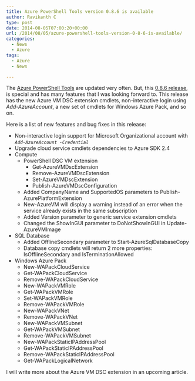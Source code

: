 ```yaml
---
title: Azure PowerShell Tools version 0.8.6 is available
author: Ravikanth C
type: post
date: 2014-08-05T07:00:20+00:00
url: /2014/08/05/azure-powershell-tools-version-0-8-6-is-available/
categories:
  - News
  - Azure
tags:
  - Azure
  - News

---
```

The [Azure PowerShell Tools][1] are updated very often. But, this [0.8.6 release][2], is special and has many features that I was looking forward to. This release has the new Azure VM DSC extension cmdlets, non-interactive login using _Add-AzureAccount_, a new set of cmdlets for Windows Azure Pack, and so on.

Here is a list of new features and bug fixes in this release:

- Non-interactive login support for Microsoft Organizational account with *`Add-AzureAccount -Credential`*
- Upgrade cloud service cmdlets dependencies to Azure SDK 2.4
- Compute
  - PowerShell DSC VM extension
    - Get-AzureVMDscExtension
    - Remove-AzureVMDscExtension
    - Set-AzureVMDscExtension
    - Publish-AzureVMDscConfiguration
  - Added CompanyName and SupportedOS parameters to Publish-AzurePlatformExtension
  - New-AzureVM will display a warning instead of an error when the service already exists in the same subscription
  - Added Version parameter to generic service extension cmdlets
  - Changed the ShowInGUI parameter to DoNotShowInGUI in Update-AzureVMImage
- SQL Database
  - Added OfflineSecondary parameter to Start-AzureSqlDatabaseCopy
  - Database copy cmdlets will return 2 more properties: IsOfflineSecondary and IsTerminationAllowed
- Windows Azure Pack
  - New-WAPackCloudService
  - Get-WAPackCloudService
  - Remove-WAPackCloudService
  - New-WAPackVMRole
  - Get-WAPackVMRole
  - Set-WAPackVMRole
  - Remove-WAPackVMRole
  - New-WAPackVNet
  - Remove-WAPackVNet
  - New-WAPackVMSubnet
  - Get-WAPackVMSubnet
  - Remove-WAPackVMSubnet
  - New-WAPackStaticIPAddressPool
  - Get-WAPackStaticIPAddressPool
  - Remove-WAPackStaticIPAddressPool
  - Get-WAPackLogicalNetwork

I will write more about the Azure VM DSC extension in an upcoming article.

[1]: https://github.com/Azure/azure-sdk-tools/releases
[2]: https://github.com/Azure/azure-sdk-tools/releases/tag/v0.8.6-August2014